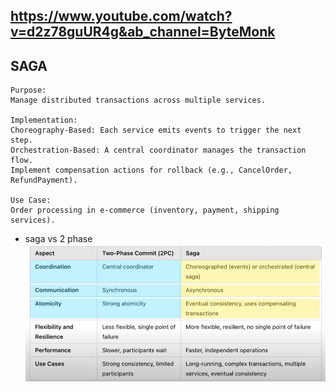 https://www.youtube.com/watch?v=d2z78guUR4g&ab_channel=ByteMonk
---
## SAGA
```text
Purpose: 
Manage distributed transactions across multiple services.

Implementation:
Choreography-Based: Each service emits events to trigger the next step.
Orchestration-Based: A central coordinator manages the transaction flow.
Implement compensation actions for rollback (e.g., CancelOrder, RefundPayment).

Use Case: 
Order processing in e-commerce (inventory, payment, shipping services).
```
- saga vs 2 phase
![img.png](../img/03/img.png)